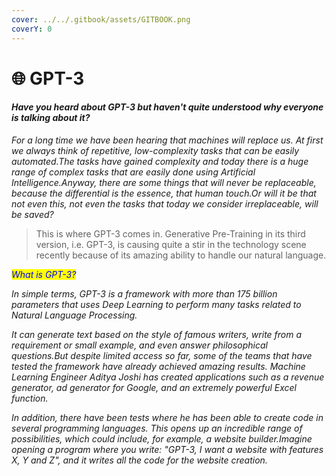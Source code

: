 ```yaml
---
cover: ../../.gitbook/assets/GITBOOK.png
coverY: 0
---
```


# 🌐 GPT-3

#### _Have you heard about GPT-3 but haven't quite understood why everyone is talking about it?_

_For a long time we have been hearing that machines will replace us. At first we always think of repetitive, low-complexity tasks that can be easily automated.The tasks have gained complexity and today there is a huge range of complex tasks that are easily done using Artificial Intelligence.Anyway, there are some things that will never be replaceable, because the differential is the essence, that human touch.Or will it be that not even this, not even the tasks that today we consider irreplaceable, will be saved?_

> This is where GPT-3 comes in. Generative Pre-Training in its third version, i.e. GPT-3, is causing quite a stir in the technology scene recently because of its amazing ability to handle our natural language.

_<mark style="color:blue;">What is GPT-3?</mark>_&#x20;

_In simple terms, GPT-3 is a framework with more than 175 billion parameters that uses Deep Learning to perform many tasks related to Natural Language Processing._

_It can generate text based on the style of famous writers, write from a requirement or small example, and even answer philosophical questions.But despite limited access so far, some of the teams that have tested the framework have already achieved amazing results. Machine Learning Engineer Aditya Joshi has created applications such as a revenue generator, ad generator for Google, and an extremely powerful Excel function._

_In addition, there have been tests where he has been able to create code in several programming languages. This opens up an incredible range of possibilities, which could include, for example, a website builder.Imagine opening a program where you write: "GPT-3, I want a website with features X, Y and Z", and it writes all the code for the website creation._
